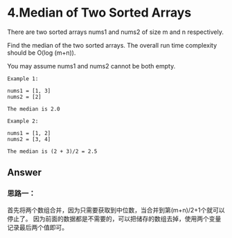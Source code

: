 # 4.Median of Two Sorted Arrays

There are two sorted arrays nums1 and nums2 of size m and n respectively.

Find the median of the two sorted arrays. The overall run time complexity should be O(log (m+n)).

You may assume nums1 and nums2 cannot be both empty.

```
Example 1:

nums1 = [1, 3]
nums2 = [2]

The median is 2.0

Example 2:

nums1 = [1, 2]
nums2 = [3, 4]

The median is (2 + 3)/2 = 2.5
```

## Answer

### 思路一：
首先将两个数组合并，因为只需要获取到中位数，当合并到第(m+n)/2+1个就可以停止了。
因为前面的数据都是不需要的，可以把储存的数组去掉，使用两个变量记录最后两个值即可。